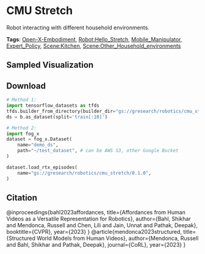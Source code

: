 # CMU Stretch

Robot interacting with different household environments.

**Tags**: [Open-X-Embodiment](oed-playground/tree/master/pages/tags/Open-X-Embodiment.md), [Robot:Hello_Stretch](oed-playground/tree/master/pages/tags/Robot:Hello_Stretch.md), [Mobile_Manipulator](oed-playground/tree/master/pages/tags/Mobile_Manipulator.md), [Expert_Policy](oed-playground/tree/master/pages/tags/Expert_Policy.md), [Scene:Kitchen](oed-playground/tree/master/pages/tags/Scene:Kitchen.md), [Scene:Other_Household_environments](oed-playground/tree/master/pages/tags/Scene:Other_Household_environments.md)

## Sampled Visualization



## Download


```python
# Method 1: 
import tensorflow_datasets as tfds
tfds.builder_from_directory(builder_dir="gs://gresearch/robotics/cmu_stretch/0.1.0")
ds = b.as_dataset(split='train[:10]')

# Method 2:
import fog_x
dataset = fog_x.Dataset(
    name="demo_ds",
    path="~/test_dataset", # can be AWS S3, other Google Bucket
)  

dataset.load_rtx_episodes(
    name="gs://gresearch/robotics/cmu_stretch/0.1.0",
)
```


## Citation

@inproceedings{bahl2023affordances,
  title={Affordances from Human Videos as a Versatile Representation for Robotics},
  author={Bahl, Shikhar and Mendonca, Russell and Chen, Lili and Jain, Unnat and Pathak, Deepak},
  booktitle={CVPR},
  year={2023}
}
@article{mendonca2023structured,
  title={Structured World Models from Human Videos},
  author={Mendonca, Russell and Bahl, Shikhar and Pathak, Deepak},
  journal={CoRL},
  year={2023}
}
